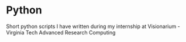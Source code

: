 # Python
Short python scripts I have written during my internship at Visionarium - Virginia Tech Advanced Research Computing 
